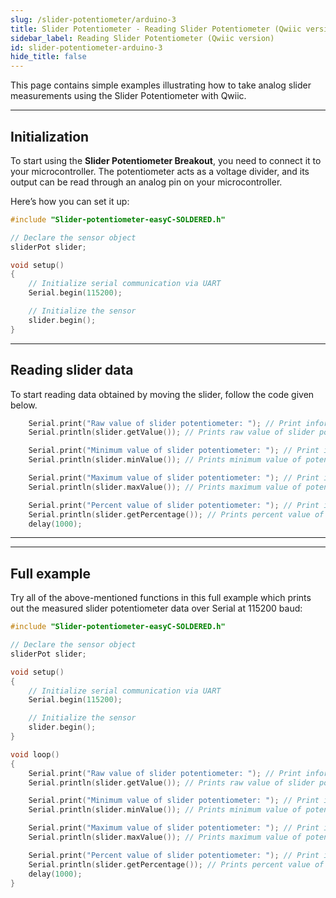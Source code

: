 ```yaml
---
slug: /slider-potentiometer/arduino-3
title: Slider Potentiometer - Reading Slider Potentiometer (Qwiic version)
sidebar_label: Reading Slider Potentiometer (Qwiic version)
id: slider-potentiometer-arduino-3
hide_title: false
---
```


This page contains simple examples illustrating how to take analog slider measurements using the Slider Potentiometer with Qwiic.

---

## Initialization

To start using the **Slider Potentiometer Breakout**, you need to connect it to your microcontroller. The potentiometer acts as a voltage divider, and its output can be read through an analog pin on your microcontroller.

Here’s how you can set it up:

```cpp
#include "Slider-potentiometer-easyC-SOLDERED.h"

// Declare the sensor object
sliderPot slider;

void setup()
{
    // Initialize serial communication via UART
    Serial.begin(115200);

    // Initialize the sensor
    slider.begin();
}
```

---

## Reading slider data

To start reading data obtained by moving the slider, follow the code given below.

```cpp
    Serial.print("Raw value of slider potentiometer: "); // Print information message
    Serial.println(slider.getValue()); // Prints raw value of slider potentiometer

    Serial.print("Minimum value of slider potentiometer: "); // Print information message
    Serial.println(slider.minValue()); // Prints minimum value of potentiometer

    Serial.print("Maximum value of slider potentiometer: "); // Print information message
    Serial.println(slider.maxValue()); // Prints maximum value of potentiometer

    Serial.print("Percent value of slider potentiometer: "); // Print information message
    Serial.println(slider.getPercentage()); // Prints percent value of slider potentiometer
    delay(1000);
```

---

<!-- <CenteredImage src="/img/slider-potentiometer/qwiic_slider.gif" alt="Slider potentiometer example of usage" caption="Slider potentiometer (Qwiic) example of usage" /> -->

<CenteredImage src="/img/slider-potentiometer/result1QWIIC.png" alt="Slider potentiometer(Qwiic) readings 1" caption="Serial Monitor output for position 1" />
<CenteredImage src="/img/slider-potentiometer/result2QWIIC.png" alt="Slider potentiometer(Qwiic) readings 2" caption="Serial Monitor output for position 2" />

---

## Full example

Try all of the above-mentioned functions in this full example which prints out the measured slider potentiometer data over Serial at 115200 baud:

```cpp
#include "Slider-potentiometer-easyC-SOLDERED.h"

// Declare the sensor object
sliderPot slider;

void setup()
{
    // Initialize serial communication via UART
    Serial.begin(115200);

    // Initialize the sensor
    slider.begin();
}

void loop()
{
    Serial.print("Raw value of slider potentiometer: "); // Print information message
    Serial.println(slider.getValue()); // Prints raw value of slider potentiometer

    Serial.print("Minimum value of slider potentiometer: "); // Print information message
    Serial.println(slider.minValue()); // Prints minimum value of potentiometer

    Serial.print("Maximum value of slider potentiometer: "); // Print information message
    Serial.println(slider.maxValue()); // Prints maximum value of potentiometer

    Serial.print("Percent value of slider potentiometer: "); // Print information message
    Serial.println(slider.getPercentage()); // Prints percent value of slider potentiometer
    delay(1000);
}
```